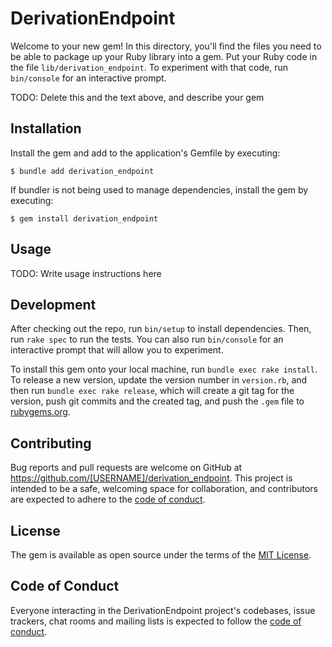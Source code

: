 # DerivationEndpoint

Welcome to your new gem! In this directory, you'll find the files you need to be able to package up your Ruby library into a gem. Put your Ruby code in the file `lib/derivation_endpoint`. To experiment with that code, run `bin/console` for an interactive prompt.

TODO: Delete this and the text above, and describe your gem

## Installation

Install the gem and add to the application's Gemfile by executing:

    $ bundle add derivation_endpoint

If bundler is not being used to manage dependencies, install the gem by executing:

    $ gem install derivation_endpoint

## Usage

TODO: Write usage instructions here

## Development

After checking out the repo, run `bin/setup` to install dependencies. Then, run `rake spec` to run the tests. You can also run `bin/console` for an interactive prompt that will allow you to experiment.

To install this gem onto your local machine, run `bundle exec rake install`. To release a new version, update the version number in `version.rb`, and then run `bundle exec rake release`, which will create a git tag for the version, push git commits and the created tag, and push the `.gem` file to [rubygems.org](https://rubygems.org).

## Contributing

Bug reports and pull requests are welcome on GitHub at https://github.com/[USERNAME]/derivation_endpoint. This project is intended to be a safe, welcoming space for collaboration, and contributors are expected to adhere to the [code of conduct](https://github.com/[USERNAME]/derivation_endpoint/blob/master/CODE_OF_CONDUCT.md).

## License

The gem is available as open source under the terms of the [MIT License](https://opensource.org/licenses/MIT).

## Code of Conduct

Everyone interacting in the DerivationEndpoint project's codebases, issue trackers, chat rooms and mailing lists is expected to follow the [code of conduct](https://github.com/[USERNAME]/derivation_endpoint/blob/master/CODE_OF_CONDUCT.md).
